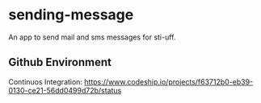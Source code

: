 sending-message
===============

An app to send mail and sms messages for sti-uff.

Github Environment
---

Continuos Integration: https://www.codeship.io/projects/f63712b0-eb39-0130-ce21-56dd0499d72b/status
